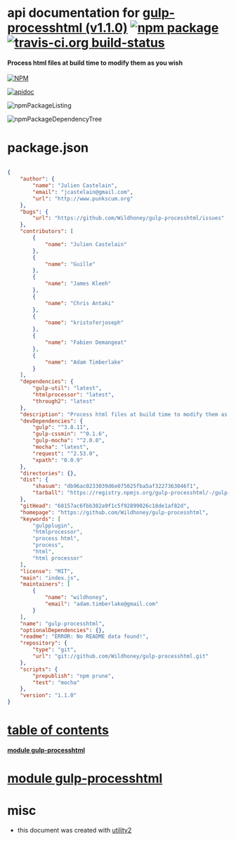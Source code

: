 # api documentation for  [gulp-processhtml (v1.1.0)](https://github.com/Wildhoney/gulp-processhtml)  [![npm package](https://img.shields.io/npm/v/npmdoc-gulp-processhtml.svg?style=flat-square)](https://www.npmjs.org/package/npmdoc-gulp-processhtml) [![travis-ci.org build-status](https://api.travis-ci.org/npmdoc/node-npmdoc-gulp-processhtml.svg)](https://travis-ci.org/npmdoc/node-npmdoc-gulp-processhtml)
#### Process html files at build time to modify them as you wish

[![NPM](https://nodei.co/npm/gulp-processhtml.png?downloads=true)](https://www.npmjs.com/package/gulp-processhtml)

[![apidoc](https://npmdoc.github.io/node-npmdoc-gulp-processhtml/build/screenCapture.buildNpmdoc.browser._2Fhome_2Ftravis_2Fbuild_2Fnpmdoc_2Fnode-npmdoc-gulp-processhtml_2Ftmp_2Fbuild_2Fapidoc.html.png)](https://npmdoc.github.io/node-npmdoc-gulp-processhtml/build/apidoc.html)

![npmPackageListing](https://npmdoc.github.io/node-npmdoc-gulp-processhtml/build/screenCapture.npmPackageListing.svg)

![npmPackageDependencyTree](https://npmdoc.github.io/node-npmdoc-gulp-processhtml/build/screenCapture.npmPackageDependencyTree.svg)



# package.json

```json

{
    "author": {
        "name": "Julien Castelain",
        "email": "jcastelain@gmail.com",
        "url": "http://www.punkscum.org"
    },
    "bugs": {
        "url": "https://github.com/Wildhoney/gulp-processhtml/issues"
    },
    "contributors": [
        {
            "name": "Julien Castelain"
        },
        {
            "name": "Guille"
        },
        {
            "name": "James Kleeh"
        },
        {
            "name": "Chris Antaki"
        },
        {
            "name": "kristoferjoseph"
        },
        {
            "name": "Fabien Demangeat"
        },
        {
            "name": "Adam Timberlake"
        }
    ],
    "dependencies": {
        "gulp-util": "latest",
        "htmlprocessor": "latest",
        "through2": "latest"
    },
    "description": "Process html files at build time to modify them as you wish",
    "devDependencies": {
        "gulp": "^3.8.11",
        "gulp-cssmin": "^0.1.6",
        "gulp-mocha": "^2.0.0",
        "mocha": "latest",
        "request": "^2.53.0",
        "xpath": "0.0.9"
    },
    "directories": {},
    "dist": {
        "shasum": "db96ac0233039d6e075025fba5af3227363046f1",
        "tarball": "https://registry.npmjs.org/gulp-processhtml/-/gulp-processhtml-1.1.0.tgz"
    },
    "gitHead": "68157ac6fbb302a9f1c5f92899026c18de1af82d",
    "homepage": "https://github.com/Wildhoney/gulp-processhtml",
    "keywords": [
        "gulpplugin",
        "htmlprocessor",
        "process html",
        "process",
        "html",
        "html processor"
    ],
    "license": "MIT",
    "main": "index.js",
    "maintainers": [
        {
            "name": "wildhoney",
            "email": "adam.timberlake@gmail.com"
        }
    ],
    "name": "gulp-processhtml",
    "optionalDependencies": {},
    "readme": "ERROR: No README data found!",
    "repository": {
        "type": "git",
        "url": "git://github.com/Wildhoney/gulp-processhtml.git"
    },
    "scripts": {
        "prepublish": "npm prune",
        "test": "mocha"
    },
    "version": "1.1.0"
}
```



# <a name="apidoc.tableOfContents"></a>[table of contents](#apidoc.tableOfContents)

#### [module gulp-processhtml](#apidoc.module.gulp-processhtml)



# <a name="apidoc.module.gulp-processhtml"></a>[module gulp-processhtml](#apidoc.module.gulp-processhtml)



# misc
- this document was created with [utility2](https://github.com/kaizhu256/node-utility2)
